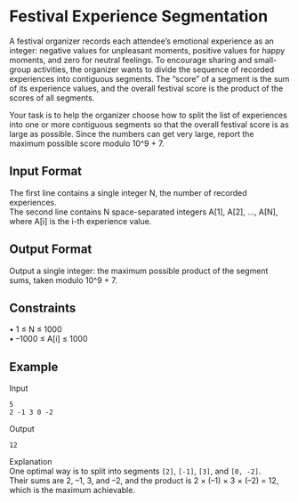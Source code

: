 # Festival Experience Segmentation

A festival organizer records each attendee’s emotional experience as an integer: negative values for unpleasant moments, positive values for happy moments, and zero for neutral feelings. To encourage sharing and small-group activities, the organizer wants to divide the sequence of recorded experiences into contiguous segments. The “score” of a segment is the sum of its experience values, and the overall festival score is the product of the scores of all segments.  

Your task is to help the organizer choose how to split the list of experiences into one or more contiguous segments so that the overall festival score is as large as possible. Since the numbers can get very large, report the maximum possible score modulo 10^9 + 7.

## Input Format

The first line contains a single integer N, the number of recorded experiences.  
The second line contains N space-separated integers A[1], A[2], …, A[N], where A[i] is the i-th experience value.

## Output Format

Output a single integer: the maximum possible product of the segment sums, taken modulo 10^9 + 7.

## Constraints

• 1 ≤ N ≤ 1000  
• –1000 ≤ A[i] ≤ 1000  

## Example

Input  
```
5
2 -1 3 0 -2
```

Output  
```
12
```

Explanation  
One optimal way is to split into segments `[2]`, `[-1]`, `[3]`, and `[0, -2]`.  
Their sums are 2, –1, 3, and –2, and the product is 2 × (–1) × 3 × (–2) = 12, which is the maximum achievable.
